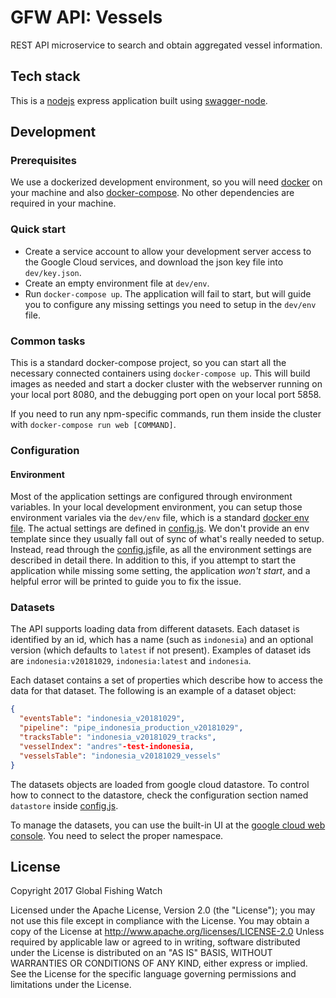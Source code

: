 # GFW API: Vessels

REST API microservice to search and obtain aggregated vessel information.

## Tech stack

This is a [nodejs](https://nodejs.org/en/) express application built using
[swagger-node](https://github.com/swagger-api/swagger-node).

## Development

### Prerequisites

We use a dockerized development environment, so you will need
[docker](https://www.docker.com/) on your machine and also
[docker-compose](https://docs.docker.com/compose/install/). No other
dependencies are required in your machine.

### Quick start

* Create a service account to allow your development server access to the
  Google Cloud services, and download the json key file into `dev/key.json`.
* Create an empty environment file at `dev/env`.
* Run `docker-compose up`. The application will fail to start, but will guide
  you to configure any missing settings you need to setup in the `dev/env`
  file.

### Common tasks

This is a standard docker-compose project, so you can start all the necessary
connected containers using `docker-compose up`. This will build images as
needed and start a docker cluster with the webserver running on your local port
8080, and the debugging port open on your local port 5858.

If you need to run any npm-specific commands, run them inside the cluster with
`docker-compose run web [COMMAND]`.

### Configuration

#### Environment

Most of the application settings are configured through environment variables.
In your local development environment, you can setup those environment variales
via the `dev/env` file, which is a standard [docker env
file](https://docs.docker.com/compose/env-file/). The actual settings are
defined in [config.js](../src/config.js). We don't provide an env template
since they usually fall out of sync of what's really needed to setup. Instead,
read through the [config.js](../src/config.js)file, as all the environment
settings are described in detail there. In addition to this, if you attempt to
start the application while missing some setting, the application *won't
start*, and a helpful error will be printed to guide you to fix the issue.

### Datasets

The API supports loading data from different datasets. Each dataset is
identified by an id, which has a name (such as `indonesia`) and an optional
version (which defaults to `latest` if not present). Examples of dataset ids
are `indonesia:v20181029`, `indonesia:latest` and `indonesia`.

Each dataset contains a set of properties which describe how to access the data
for that dataset. The following is an example of a dataset object:

```json
{
  "eventsTable": "indonesia_v20181029",
  "pipeline": "pipe_indonesia_production_v20181029",
  "tracksTable": "indonesia_v20181029_tracks",
  "vesselIndex": "andres"-test-indonesia,
  "vesselsTable": "indonesia_v20181029_vessels"
}
```

The datasets objects are loaded from google cloud datastore. To control how to
connect to the datastore, check the configuration section named `datastore`
inside [config.js](../src/config.js).

To manage the datasets, you can use the built-in UI at the [google cloud web
console](https://console.cloud.google.com/datastore/entities;kind=Dataset). You
need to select the proper namespace.


## License

Copyright 2017 Global Fishing Watch

Licensed under the Apache License, Version 2.0 (the "License"); you may not use
this file except in compliance with the License. You may obtain a copy of the
License at http://www.apache.org/licenses/LICENSE-2.0 Unless required by
applicable law or agreed to in writing, software distributed under the License
is distributed on an "AS IS" BASIS, WITHOUT WARRANTIES OR CONDITIONS OF ANY
KIND, either express or implied. See the License for the specific language
governing permissions and limitations under the License.

